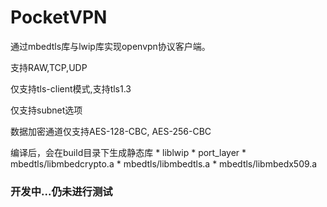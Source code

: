 # PocketVPN

通过mbedtls库与lwip库实现openvpn协议客户端。

支持RAW,TCP,UDP

仅支持tls-client模式,支持tls1.3

仅支持subnet选项

数据加密通道仅支持AES-128-CBC, AES-256-CBC

编译后，会在build目录下生成静态库
    * liblwip
    * port_layer
    * mbedtls/libmbedcrypto.a
    * mbedtls/libmbedtls.a
    * mbedtls/libmbedx509.a

### 开发中...仍未进行测试